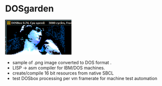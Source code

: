 # DOSgarden

![sample](https://github.com/olewhalehunter/dosgarden/blob/master/example.png?raw=true)
* sample of .png image converted to DOS format
.
* LISP -> asm compiler for IBM/DOS machines.
* create/compile 16 bit resources from native SBCL
* test DOSbox processing per vm framerate for machine test automation